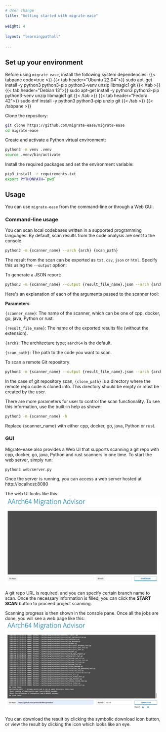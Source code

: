 ```yaml
---
# User change
title: "Getting started with migrate-ease"

weight: 4

layout: "learningpathall"

---
```

## Set up your environment
Before using `migrate-ease`, install the following system dependencies:
{{< tabpane code=true >}}
  {{< tab header="Ubuntu 22.04">}}
sudo apt-get install -y python3 python3-pip python3-venv unzip libmagic1 git
  {{< /tab >}}
  {{< tab header="Debian 13">}}
sudo apt-get install -y python3 python3-pip python3-venv unzip libmagic1 git
  {{< /tab >}}
  {{< tab header="Fedora 42">}}
sudo dnf install -y python3 python3-pip unzip git
  {{< /tab >}}
{{< /tabpane >}}

Clone the repository:
```bash
git clone https://github.com/migrate-ease/migrate-ease
cd migrate-ease 
```

Create and activate a Python virtual environment:
```bash
python3 -m venv .venv
source .venv/bin/activate
```

Install the required packages and set the environment variable:
```bash
pip3 install -r requirements.txt
export PYTHONPATH=`pwd`
```

## Usage

You can use `migrate-ease` from the command-line or through a Web GUI. 
 
### Command-line usage
 
You can scan local codebases written in a supported programming languages. By default, scan results from the code analysis are sent to the console.

```bash
python3 -m {scanner_name} --arch {arch} {scan_path}
```
The result from the scan can be exported as `txt`, `csv`, `json` or `html`. Specify this using the `--output` option:

To generate a JSON report:
```bash
python3 -m {scanner_name} --output {result_file_name}.json --arch {arch} {scan_path}
```

Here's an explanation of each of the arguments passed to the scanner tool:

**Parameters**

`{scanner_name}`: The name of the scanner, which can be one of cpp, docker, go, java, Python or rust.

`{result_file_name}`: The name of the exported results file (without the extension).

`{arch}`: The architecture type; `aarch64` is the default.

`{scan_path}`: The path to the code you want to scan.

To scan a remote Git repository:
```bash
python3 -m {scanner_name} --output {result_file_name}.json --arch {arch} --git-repo {repo} {clone_path}
```
In the case of git repository scan, `{clone_path}` is a directory where the remote repo code is cloned into. This directory should be empty or must be created by the user.

There are more parameters for user to control the scan functionality. To see this information, use the built-in help as shown:
```bash
python3 -m {scanner_name} -h
```
Replace {scanner_name} with either cpp, docker, go, java, Python or rust.

### GUI
Migrate-ease also provides a Web UI that supports scanning a git repo with cpp, docker, go, java, Python and rust scanners in one time.
To start the web server, simply run:
```
python3 web/server.py
```

Once the server is running, you can access a web server hosted at http://localhost:8080

The web UI looks like this:
![example image alt-text#center](web_ui_index.jpg "Web UI to scan a git repo")

A git repo URL is required, and you can specify certain branch name to scan. Once the necessary information is filled, you can click the **START SCAN** button to proceed project scanning.

Scanning progress is then shown in the console pane. Once all the jobs are done, you will see a web page like this:
![example image alt-text#center](web_ui_result.jpg "Web UI of scan result")

You can download the result by clicking the symbolic download icon button, or view the result by clicking the icon which looks like an eye.
